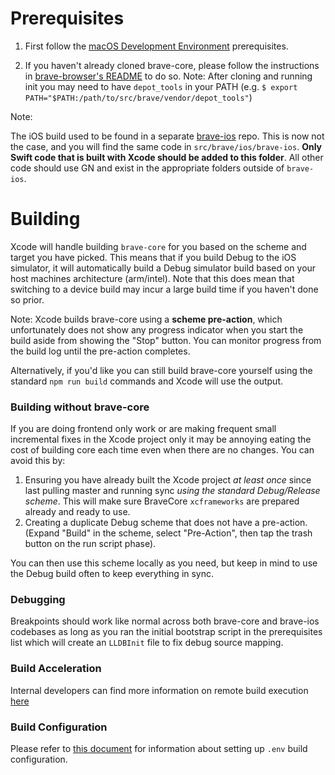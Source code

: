 # Prerequisites

1. First follow the [macOS Development Environment](https://github.com/brave/brave-browser/wiki/macOS-Development-Environment) prerequisites.

2. If you haven't already cloned brave-core, please follow the instructions in [brave-browser's README](https://github.com/brave/brave-browser/blob/master/README.md) to do so. Note: After cloning and running init you may need to have `depot_tools` in your PATH (e.g. `$ export PATH="$PATH:/path/to/src/brave/vendor/depot_tools"`)

Note:

The iOS build used to be found in a separate [brave-ios](https://github.com/brave/brave-ios) repo. This is now not the case, and you will find the same code in `src/brave/ios/brave-ios`. **Only Swift code that is built with Xcode should be added to this folder**. All other code should use GN and exist in the appropriate folders outside of `brave-ios`.

# Building

Xcode will handle building `brave-core` for you based on the scheme and target you have picked. This means that if you build Debug to the iOS simulator, it will automatically build a Debug simulator build based on your host machines architecture (arm/intel). Note that this does mean that switching to a device build may incur a large build time if you haven't done so prior. 

Note: Xcode builds brave-core using a **scheme pre-action**, which unfortunately does not show any progress indicator when you start the build aside from showing the "Stop" button. You can monitor progress from the build log until the pre-action completes.

Alternatively, if you'd like you can still build brave-core yourself using the standard `npm run build` commands and Xcode will use the output.

### Building without brave-core

If you are doing frontend only work or are making frequent small incremental fixes in the Xcode project only it may be annoying eating the cost of building core each time even when there are no changes. You can avoid this by:

1. Ensuring you have already built the Xcode project _at least once_ since last pulling master and running sync _using the standard Debug/Release scheme_. This will make sure BraveCore `xcframeworks` are prepared already and ready to use.
2. Creating a duplicate Debug scheme that does not have a pre-action. (Expand "Build" in the scheme, select "Pre-Action", then tap the trash button on the run script phase).

You can then use this scheme locally as you need, but keep in mind to use the Debug build often to keep everything in sync.

### Debugging

Breakpoints should work like normal across both brave-core and brave-ios codebases as long as you ran the initial bootstrap script in the prerequisites list which will create an `LLDBInit` file to fix debug source mapping.

### Build Acceleration

Internal developers can find more information on remote build execution [here](https://github.com/brave/devops/wiki/Remote-Build-Execution)

### Build Configuration

Please refer to [this document](https://github.com/brave/brave-browser/wiki/Build-configuration) for information about setting up `.env` build configuration.